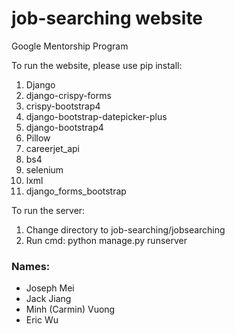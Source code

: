 # job-searching website
Google Mentorship Program

To run the website, please use pip install:
1) Django
2) django-crispy-forms
3) crispy-bootstrap4
4) django-bootstrap-datepicker-plus
5) django-bootstrap4
6) Pillow
7) careerjet_api
8) bs4
9) selenium
10) lxml
11) django_forms_bootstrap

To run the server:
1) Change directory to job-searching/jobsearching
2) Run cmd: python manage.py runserver

### Names:
- Joseph Mei
- Jack Jiang
- Minh (Carmin) Vuong
- Eric Wu




